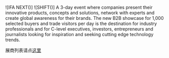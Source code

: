 ![IFA NEXT()] ![SHIFT()]
A 3-day event where companies present their innovative products, concepts and solutions, network with experts and create global awareness for their brands. The new B2B showcase for 1,000 selected buyers and trade visitors per day is the destination for industry professionals and for C-level executives, investors, entrepreneurs and journalists looking for inspiration and seeking cutting edge technology trends.

展商列表请点[这里](https://github.com/Jeremiah-Y/IFA2020/blob/master/IFA%202020%20%E6%8A%A5%E9%81%93%E8%AE%A1%E5%88%92/list%20of%20exhibitors/List-of-Exhibitors-SHIFT-MOBILITY.pdf)